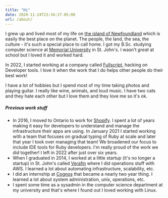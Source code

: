 ```yaml
---
title: "Hi"
date: 2020-11-24T23:34:17-05:00
url: /about/
---
```


I grew up and lived most of my life on [the island of Newfoundland](https://en.wikipedia.org/wiki/Newfoundland_(island)) which is easily the best place on the planet. The people, the land, the sea, the culture - it's such a special place to call home. I got my B.Sc. studying computer science at [Memorial University](https://en.wikipedia.org/wiki/Memorial_University_of_Newfoundland) in St. John's. I wasn't _great_ at school but I loved it and worked hard.

In 2022, I started working at a company called [Fullscript](https://fullscript.com/careers), hacking on Developer tools. I love it when the work that I do helps other people do their best work!

I have a lot of hobbies but I spend most of my time taking photos and playing guitar. I really like wine, animals, and loud music. I have two cats and they hate each other but I love them and they love me so it's ok.

##### Previous work stuff

- In 2016, I moved to Ontario to work for [Shopify](https://shopify.engineering/). I spent a lot of years making it easy for developers to understand and manage the infrastructure their apps are using. In January 2021 I started working with a team that focuses on gradual typing of Ruby at scale and later that year I took over managing that team! We broadened our focus to include IDE tools for Ruby developers. I'm really proud of the work we did together! I left in 2022 after just over six years.
- When I graduated in 2014, I worked at a little startup (it's no longer a startup) in St. John's called [Verafin](https://verafin.com/) where I did operations stuff with AWS. I learned a lot about automating infrastructure, scalability, etc.
- I did an internship at [Cognos](https://www.ibm.com/ca-en/products/cognos-analytics) that became a nearly two year thing. I learned a lot about system administration, unix, operations, etc.
- I spent some time as a sysadmin in the computer science department at my university and that's where I found out I loved working with Linux.
